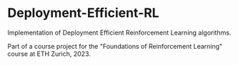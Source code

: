 # Deployment-Efficient-RL
Implementation of Deployment Efficient Reinforcement Learning algorithms. 

Part of a course project for the "Foundations of Reinforcement Learning" course at ETH Zurich, 2023.
